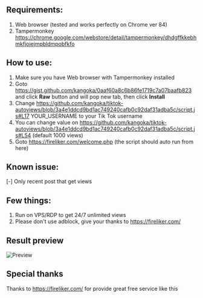 ## Requirements:
1. Web browser (tested and works perfectly on Chrome ver 84)
2. Tampermonkey https://chrome.google.com/webstore/detail/tampermonkey/dhdgffkkebhmkfjojejmpbldmpobfkfo

## How to use:
1. Make sure you have Web browser with Tampermonkey installed
2. Goto https://gist.github.com/kangoka/0aaf60a8c6b86fe1719c7a07baafb823 and click **Raw** button and will pop new tab, then click **Install**
3. Change https://github.com/kangoka/tiktok-autoviews/blob/3a4e1ddcd9bd1ac749240cafb0c92daf31adba5c/script.js#L17 YOUR_USERNAME to your Tik Tok username
4. You can change value on https://github.com/kangoka/tiktok-autoviews/blob/3a4e1ddcd9bd1ac749240cafb0c92daf31adba5c/script.js#L54 (default 1000 views)
5. Goto https://fireliker.com/welcome.php (the script should auto run from here)

## Known issue:
[-] Only recent post that get views

## Few things:
1. Run on VPS/RDP to get 24/7 unlimited views
2. Please don't use adblock, give your thanks to https://fireliker.com/

## Result preview
![Preview](https://i.imgur.com/CkkA1gA.png)

## Special thanks
Thanks to https://fireliker.com/ for provide great free service like this

